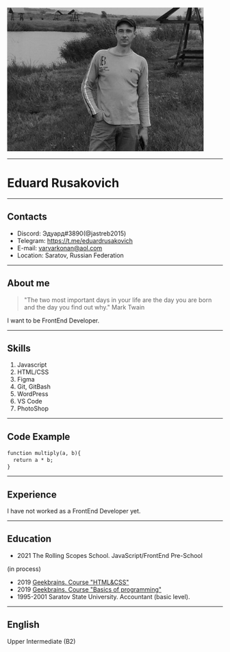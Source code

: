 

![It's me](i'm%20at%20river.jpg)
***


# Eduard Rusakovich


***


## Contacts

* Discord: Эдуард#3890(@jastreb2015)
* Telegram:  https://t.me/eduardrusakovich
* E-mail: varvarkonan@aol.com
* Location: Saratov, Russian Federation

***


## About me

> "The two most important days in your life are the day you are born and the day you find out why." Mark Twain

I want to be FrontEnd Developer.


***


## Skills

1. Javascript
2. HTML/CSS
3. Figma
4. Git, GitBash
5. WordPress
6. VS Code
7. PhotoShop
***


## Code Example

```
function multiply(a, b){
  return a * b;
}

```
***


## Experience

I have not worked as a FrontEnd Developer yet.

***


## Education

* 2021 The Rolling Scopes School. JavaScript/FrontEnd Pre-School 

(in process)
* 2019 [Geekbrains. Course "HTML&CSS"](https://gb.ru/go/xHvc_A)
* 2019 [Geekbrains. Course "Basics of programming"](https://gb.ru/go/b1X4vL)
* 1995-2001 Saratov State University. Accountant (basic level).
***


## English

Upper Intermediate (B2)








